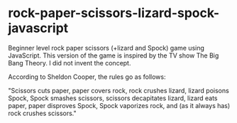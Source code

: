 # rock-paper-scissors-lizard-spock-javascript
Beginner level rock paper scissors (+lizard and Spock) game using JavaScript.
This version of the game is inspired by the TV show The Big Bang Theory. I did not invent the concept. 

According to Sheldon Cooper, the rules go as follows: 

"Scissors cuts paper, 
paper covers rock, 
rock crushes lizard, 
lizard poisons Spock, 
Spock smashes scissors, 
scissors decapitates lizard, 
lizard eats paper, 
paper disproves Spock, 
Spock vaporizes rock,
and (as it always has) rock crushes scissors."
